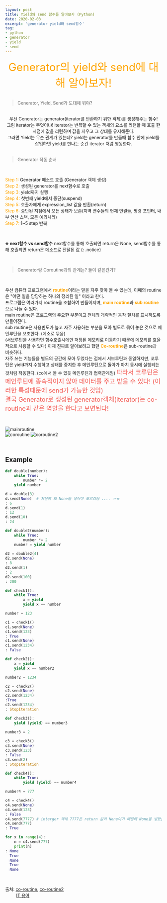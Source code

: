 ```yaml
---
layout: post 
title: Yield와 send 함수를 알아보자 (Python)
date: 2020-02-03
excerpt: 'generator yield와 send함수'
tag:
- python
- generator
- yield
- send
---
```


<center> <span style="color: orange; font-size:35px">Generator의 yield와 send에 대해 알아보자!</span></center>

<br> 

> Generator, Yield, Send가 도대체 뭐야? <br> 

<br>

<center>우선 Generator는 generator(iterator를 반환하기 위한 객체)를 생성해주는 함수!</center>
<center>그럼 iterator는 무엇이냐! iterator는 반복할 수 있는 객체의 요소를 리턴할 때 호출 한 시점에 값을 리턴하며 값을 지우고 그 상태를 유지해준다.</center>
<center>그러면 Yield는 무슨 관계가 있는데? yield는 generator를 만들때 함수 안에 yield를 삽입하면 yield를 만나는 순간 iterator 처럼 행동한다.</center>


<br> 

> Generator 작동 순서 

<br> 

<span style="color: orange">Step 1: </span>Generator 메소드 호출 (Generator 객체 생성)<br>
<span style="color: orange">Step 2: </span>생성된 generator를 next함수로 호출<br>
<span style="color: orange">Step 3: </span>yield까지 실행<br>
<span style="color: orange">Step 4: </span>첫번째 yield에서 중단(suspend)<br>
<span style="color: orange">Step 5: </span>호출자에게 expression_list 값을 반환(return)<br>
<span style="color: orange">Step 6: </span>중단된 지점에서 모든 상태가 보존(지역 변수들의 현재 연결들, 명령 포인터, 내부 연산 스택, 모든 예외처리)<br>
<span style="color: orange">Step 7: </span>1~5 step 반복<br>

<br>

**※ next함수 vs send함수** next함수를 통해 호출되면 return은 None, send함수를 통해 호출되면 return은 메소드로 전달된 값 
{: .notice}

<br> 

> Generator랑 Coroutine과의 관계는? 둘이 같은건가? 

<br> 

우선 컴퓨터 프로그램에서 <span style="color: orange; font-weight:bold;">routine</span>이라는 말을 자주 찾아 볼 수 있는데, 이때의 routine은 "어떤 일을 담당하는 하나의 정리된 일" 이라고 한다.<br>
프로그램은 여러가지 routine을 조합하여 만들어지며, <span style="color: orange; font-weight:bold;">main routine</span>과 <span style="color: orange; font-weight:bold;">sub routine</span>으로 나눌 수 있다. <br>
main routine은 프로그램의 주요한 부분이고 전체의 개략적인 동작 절차를 표시하도록 만들어진다. <br> 
sub routine은 사용빈도가 높고 자주 사용하는 부분을 모아 별도로 묶어 놓은 것으로 메인루틴을 보조한다. (메소로 묶음)<br> 
(서브루틴을 사용하면 함수호출시에만 저장된 메모리로 이동하기 때문에 메모리를 효율적으로 사용할 수 있다) 
이제 진짜로 알아보려고 했던 <span style="color: orange; font-weight:bold;">Co-routine</span>은 sub-routine과 비슷하다. <br> 
자주 쓰는 기능들을 별도의 공간에 모아 두었다는 점에서 서브루틴과 동일하지만, 코루틴은 yield까지 수행하고 상태를 중지한 후 
메인루틴으로 돌아가 마치 동시에 실행되는 것처럼 작동한다. (co에서 볼 수 있듯 메인루틴과 협력관계임) 
<span style="color:#f35952; font-size: 20px;">따라서 코루틴은 메인루틴에 종속적이지 않아 데이터를 주고 받을 수 있다! (이러한 특성때문에 send가 가능한 것임) </span><br> 
<span style="color:#f35952; font-size: 20px;">결국 Generator로 생성된 generator객체(iterator)는 co-routine과 같은 역할을 한다고 보면된다!</span>


<br> 

![mainroutine](https://user-images.githubusercontent.com/33630505/74531168-39541f80-4f6f-11ea-8e78-e4764567af65.png)<br>
![coroutine](https://user-images.githubusercontent.com/33630505/74531171-3a854c80-4f6f-11ea-87f4-a1788bd13552.png)
![coroutine2](https://user-images.githubusercontent.com/33630505/74531173-3b1de300-4f6f-11ea-8ce1-7e4ee456f29b.jpg)

<br>

## Example 

```python
def double(number):
    while True:
        number *= 2 
	yield number 

d = double(3)
d.send(None)  # 처음에 왜 None을 넣어야 모르겠음 .... ㅠㅠ 
: 6 
d.send(1)
: 12 
d.send(10)
: 24 

def double2(number):
    while True:
        number *= 2 
	number = yield number
	
d2 = double2(4) 
d2.send(None)
: 8
d2.send(1)
: 2
d2.send(100)
: 200

def check1():
    while True:
        x = yield
        yield x == number

number = 123 

c1 = check1()
c1.send(None)
c1.send(123)
: True
c1.send(None)
c1.send(1234)
: False 

def check2():
    x = yield 
    yield x == number2

number2 = 1234 

c2 = check2() 
c2.send(None)
c2.send(1234)
:True 
c2.send(1234) 
: StopIteration

def check3():
    yield (yield) == number3 
    
number3 = 2

c3 = check3()
c3.send(None) 
c3.send(123)
: False 
c3.send(2)
: StopIteration 

def check4():
    while True: 
        yield (yield) == number4

number4 = 777

c4 = check4()
c4.send(None) 
c4.send(123)
: False 
c4.send(7777) # interger 객체 7777은 return 값이 None이기 때문에 None을 넣었을 때와 같음 
c4.send(777) 	
: True

for x in range(4):
    n = c4.send(777)
    print(n)
: None
  True
  None 
  True 
  None
```

<br> 

출처: [co-routine](https://blueshw.github.io/2016/01/25/python-co-routine-vs-sub-routine/), [co-routine2](https://m.blog.naver.com/PostView.nhn?blogId=pxkey&logNo=221296053953&proxyReferer=https%3A%2F%2Fwww.google.co.kr%2F) <br>
&nbsp;&nbsp;&nbsp;&nbsp;&nbsp;&nbsp;&nbsp;&nbsp; [IT 용어](https://devbox.tistory.com/entry/IT%EC%9A%A9%EC%96%B4-%E3%84%B9)


